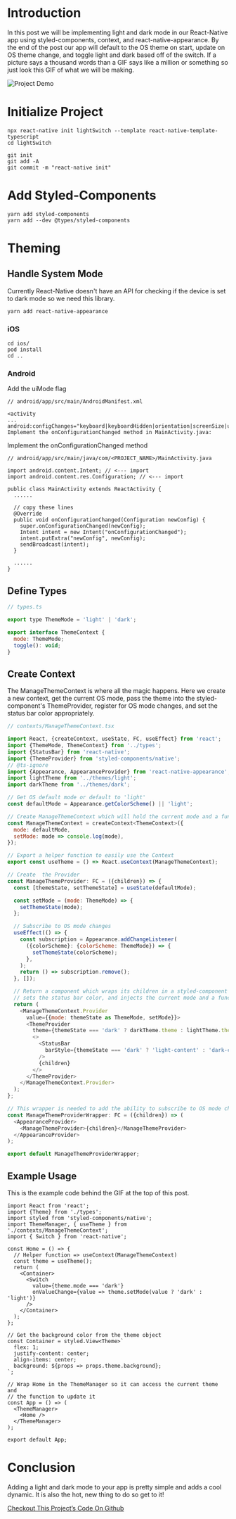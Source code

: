 # Introduction
In this post we will be implementing light and dark mode in our React-Native app using styled-components, context, and react-native-appearance. By the end of the post our app will default to the OS theme on start, update on OS theme change, and toggle light and dark based off of the switch. If a picture says a thousand words than a GIF says like a million or something so just look this GIF of what we will be making.

![Project Demo](demo.gif "Project Demo")

# Initialize Project
```
npx react-native init lightSwitch --template react-native-template-typescript
cd lightSwitch
```

```
git init
git add -A
git commit -m "react-native init"
```

# Add Styled-Components
```
yarn add styled-components
yarn add --dev @types/styled-components
```

# Theming
## Handle System Mode
Currently React-Native doesn't have an API for checking if the device is set to dark mode so we need this library.

```
yarn add react-native-appearance
```

### iOS
```
cd ios/
pod install
cd ..
```

### Android
Add the uiMode flag

```
// android/app/src/main/AndroidManifest.xml

<activity
...
android:configChanges="keyboard|keyboardHidden|orientation|screenSize|uiMode">
Implement the onConfigurationChanged method in MainActivity.java:
```

Implement the onConfigurationChanged method

```
// android/app/src/main/java/com/<PROJECT_NAME>/MainActivity.java

import android.content.Intent; // <--- import
import android.content.res.Configuration; // <--- import

public class MainActivity extends ReactActivity {
  ......

  // copy these lines
  @Override
  public void onConfigurationChanged(Configuration newConfig) {
    super.onConfigurationChanged(newConfig);
    Intent intent = new Intent("onConfigurationChanged");
    intent.putExtra("newConfig", newConfig);
    sendBroadcast(intent);
  }

  ......
}
```

## Define Types
```javascript
// types.ts

export type ThemeMode = 'light' | 'dark';

export interface ThemeContext {
  mode: ThemeMode;
  toggle(): void;
}
```

## Create Context
The ManageThemeContext is where all the magic happens. Here we create a new context, get the current OS mode, pass the theme into the styled-component's ThemeProvider, register for OS mode changes, and set the status bar color appropriately.

```javascript
// contexts/ManageThemeContext.tsx

import React, {createContext, useState, FC, useEffect} from 'react';
import {ThemeMode, ThemeContext} from '../types';
import {StatusBar} from 'react-native';
import {ThemeProvider} from 'styled-components/native';
// @ts-ignore
import {Appearance, AppearanceProvider} from 'react-native-appearance';
import lightTheme from '../themes/light';
import darkTheme from '../themes/dark';

// Get OS default mode or default to 'light'
const defaultMode = Appearance.getColorScheme() || 'light';

// Create ManageThemeContext which will hold the current mode and a function to change it
const ManageThemeContext = createContext<ThemeContext>({
  mode: defaultMode,
  setMode: mode => console.log(mode),
});

// Export a helper function to easily use the Context
export const useTheme = () => React.useContext(ManageThemeContext);

// Create  the Provider
const ManageThemeProvider: FC = ({children}) => {
  const [themeState, setThemeState] = useState(defaultMode);

  const setMode = (mode: ThemeMode) => {
    setThemeState(mode);
  };

  // Subscribe to OS mode changes
  useEffect(() => {
    const subscription = Appearance.addChangeListener(
      ({colorScheme}: {colorScheme: ThemeMode}) => {
        setThemeState(colorScheme);
      },
    );
    return () => subscription.remove();
  }, []);

  // Return a component which wraps its children in a styled-component ThemeProvider,
  // sets the status bar color, and injects the current mode and a function to change it
  return (
    <ManageThemeContext.Provider
      value={{mode: themeState as ThemeMode, setMode}}>
      <ThemeProvider
        theme={themeState === 'dark' ? darkTheme.theme : lightTheme.theme}>
        <>
          <StatusBar
            barStyle={themeState === 'dark' ? 'light-content' : 'dark-content'}
          />
          {children}
        </>
      </ThemeProvider>
    </ManageThemeContext.Provider>
  );
};

// This wrapper is needed to add the ability to subscribe to OS mode changes
const ManageThemeProviderWrapper: FC = ({children}) => (
  <AppearanceProvider>
    <ManageThemeProvider>{children}</ManageThemeProvider>
  </AppearanceProvider>
);

export default ManageThemeProviderWrapper;
```

## Example Usage
This is the example code behind the GIF at the top of this post. 

```
import React from 'react';
import {Theme} from './types';
import styled from 'styled-components/native';
import ThemeManager, { useTheme } from './contexts/ManageThemeContext';
import { Switch } from 'react-native';

const Home = () => {
  // Helper function => useContext(ManageThemeContext)
  const theme = useTheme();
  return (
    <Container>
      <Switch
        value={theme.mode === 'dark'}
        onValueChange={value => theme.setMode(value ? 'dark' : 'light')}
      />
    </Container>
  );
};

// Get the background color from the theme object
const Container = styled.View<Theme>`
  flex: 1;
  justify-content: center;
  align-items: center;
  background: ${props => props.theme.background};
`;

// Wrap Home in the ThemeManager so it can access the current theme and
// the function to update it
const App = () => (
  <ThemeManager>
    <Home />
  </ThemeManager>
);

export default App;
```

# Conclusion
Adding a light and dark mode to your app is pretty simple and adds a cool dynamic. It is also the hot, new thing to do so get to it!

[Checkout This Project’s Code On Github](https://thefinnternet.com/react-native-dark-mode)